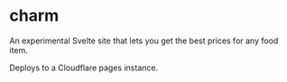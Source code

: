 # charm
An experimental Svelte site that lets you get the best prices for any food item.

Deploys to a Cloudflare pages instance.
